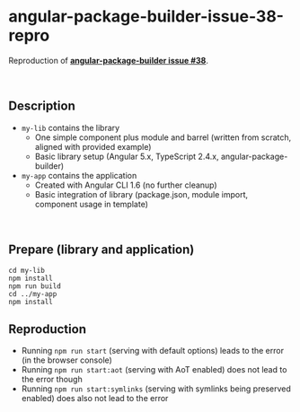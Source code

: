 # angular-package-builder-issue-38-repro

Reproduction of **[angular-package-builder issue #38](https://github.com/dominique-mueller/angular-package-builder/issues/38)**.

<br>

## Description

- `my-lib` contains the library
  - One simple component plus module and barrel (written from scratch, aligned with provided example)
  - Basic library setup (Angular 5.x, TypeScript 2.4.x, angular-package-builder)
- `my-app` contains the application
  - Created with Angular CLI 1.6 (no further cleanup)
  - Basic integration of library (package.json, module import, component usage in template)

<br>

## Prepare (library and application)

```
cd my-lib
npm install
npm run build
cd ../my-app
npm install
```

## Reproduction

- Running `npm run start` (serving with default options) leads to the error (in the browser console)
- Running `npm run start:aot` (serving with AoT enabled) does not lead to the error though
- Running `npm run start:symlinks` (serving with symlinks being preserved enabled) does also not lead to the error
